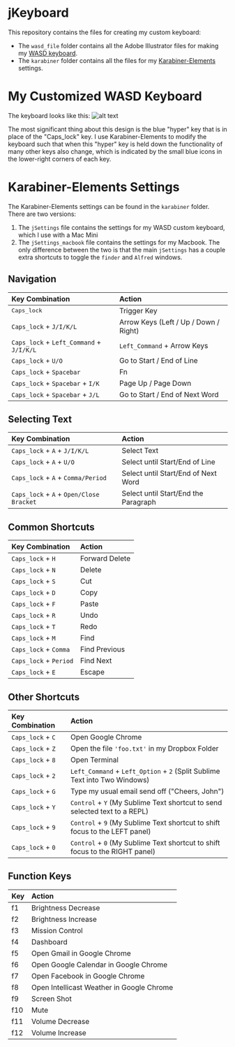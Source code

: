 # jKeyboard
This repository contains the files for creating my custom keyboard:
- The `wasd_file` folder contains all the Adobe Illustrator files for making my [WASD keyboard](http://www.wasdkeyboards.com/).
- The `karabiner` folder contains all the files for my [Karabiner-Elements](https://pqrs.org/osx/karabiner/) settings.

# My Customized WASD Keyboard
The keyboard looks like this:
![alt text](https://raw.github.com/jhelvy/jKeyboard/master/wasd_files/keyboard_preview.jpg "Keyboard Layout")

The most significant thing about this design is the blue "hyper" key that is in place of the "Caps_lock" key. I use Karabiner-Elements to modify the keyboard such that when this "hyper" key is held down the functionality of many other keys also change, which is indicated by the small blue icons in the lower-right corners of each key.

# Karabiner-Elements Settings
The Karabiner-Elements settings can be found in the `karabiner` folder. There are two versions:
1. The `jSettings` file contains the settings for my WASD custom keyboard, which I use with a Mac Mini
2. The `jSettings_macbook` file contains the settings for my Macbook. The only difference between the two is that the main `jSettings` has a couple extra shortcuts to toggle the `finder` and `Alfred` windows.

## Navigation
|           Key Combination            |    Action    |
|:-------------------------------------|:-------------|
|<kbd>Caps_lock</kbd>                           |Trigger Key|
|`Caps_lock` + `J/I/K/L`               |Arrow Keys (Left / Up / Down / Right)|
|`Caps_lock` + `Left_Command` + `J/I/K/L` |`Left_Command` + Arrow Keys|
|`Caps_lock` + `U/O`                   |Go to Start / End of Line|
|`Caps_lock` + `Spacebar`              |Fn|
|`Caps_lock` + `Spacebar` + `I/K`     |Page Up / Page Down|
|`Caps_lock` + `Spacebar` + `J/L`      |Go to Start / End of Next Word|

## Selecting Text
|           Key Combination              |    Action    |
|:---------------------------------------|:-------------|
|`Caps_lock` + `A` + `J/I/K/L`           |Select Text|
|`Caps_lock` + `A` + `U/O`               |Select until Start/End of Line|
|`Caps_lock` + `A` + `Comma/Period`      |Select until Start/End of Next Word|
|`Caps_lock` + `A` + `Open/Close Bracket`|Select until Start/End the Paragraph|

## Common Shortcuts
|     Key Combination     |    Action    |
|:------------------------|:-------------|
|`Caps_lock` + `H`        |Forward Delete|
|`Caps_lock` + `N`        |Delete|
|`Caps_lock` + `S`        |Cut|
|`Caps_lock` + `D`        |Copy|
|`Caps_lock` + `F`        |Paste|
|`Caps_lock` + `R`        |Undo|
|`Caps_lock` + `T`        |Redo|
|`Caps_lock` + `M`        |Find|
|`Caps_lock` + `Comma`    |Find Previous|
|`Caps_lock` + `Period`   |Find Next|
|`Caps_lock` + `E`        |Escape|

## Other Shortcuts
|     Key Combination     |    Action    |
|:------------------------|:-------------|
|`Caps_lock` + `C`        |Open Google Chrome|
|`Caps_lock` + `Z`        |Open the file `'foo.txt'` in my Dropbox Folder|
|`Caps_lock` + `8`        |Open Terminal|
|`Caps_lock` + `2`        |`Left_Command` + `Left_Option` + `2` (Split Sublime Text into Two Windows)|
|`Caps_lock` + `G`        |Type my usual email send off ("Cheers, John")|
|`Caps_lock` + `Y`        |`Control` + `Y` (My Sublime Text shortcut to send selected text to a REPL)|
|`Caps_lock` + `9`        |`Control` + `9` (My Sublime Text shortcut to shift focus to the LEFT panel)|
|`Caps_lock` + `0`        |`Control` + `0` (My Sublime Text shortcut to shift focus to the RIGHT panel)|

## Function Keys
|     Key      |    Action    |
|:-------------|:-------------|
|  f1          |Brightness Decrease|
|  f2          |Brightness Increase|
|  f3          |Mission Control|
|  f4          |Dashboard|
|  f5          |Open Gmail in Google Chrome|
|  f6          |Open Google Calendar in Google Chrome|
|  f7          |Open Facebook in Google Chrome|
|  f8          |Open Intellicast Weather in Google Chrome|
|  f9          |Screen Shot|
|  f10         |Mute|
|  f11         |Volume Decrease|
|  f12         |Volume Increase|
